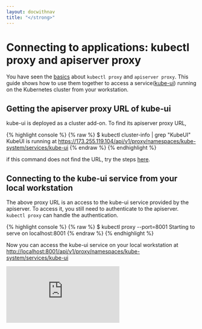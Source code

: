 ```yaml
---
layout: docwithnav
title: "</strong>"
---
```

<!-- BEGIN MUNGE: UNVERSIONED_WARNING -->


<!-- END MUNGE: UNVERSIONED_WARNING -->

# Connecting to applications: kubectl proxy and apiserver proxy

You have seen the [basics](accessing-the-cluster.html) about `kubectl proxy` and `apiserver proxy`. This guide shows how to use them together to access a service([kube-ui](ui.html)) running on the Kubernetes cluster from your workstation.


## Getting the apiserver proxy URL of kube-ui

kube-ui is deployed as a cluster add-on. To find its apiserver proxy URL,

{% highlight console %}
{% raw %}
$ kubectl cluster-info | grep "KubeUI"
KubeUI is running at https://173.255.119.104/api/v1/proxy/namespaces/kube-system/services/kube-ui
{% endraw %}
{% endhighlight %}

if this command does not find the URL, try the steps [here](ui.html#accessing-the-ui).


## Connecting to the kube-ui service from your local workstation

The above proxy URL is an access to the kube-ui service provided by the apiserver. To access it, you still need to authenticate to the apiserver. `kubectl proxy` can handle the authentication.

{% highlight console %}
{% raw %}
$ kubectl proxy --port=8001
Starting to serve on localhost:8001
{% endraw %}
{% endhighlight %}

Now you can access the kube-ui service on your local workstation at [http://localhost:8001/api/v1/proxy/namespaces/kube-system/services/kube-ui](http://localhost:8001/api/v1/proxy/namespaces/kube-system/services/kube-ui)


<!-- BEGIN MUNGE: GENERATED_ANALYTICS -->
[![Analytics](https://kubernetes-site.appspot.com/UA-36037335-10/GitHub/docs/user-guide/connecting-to-applications-proxy.md?pixel)]()
<!-- END MUNGE: GENERATED_ANALYTICS -->

